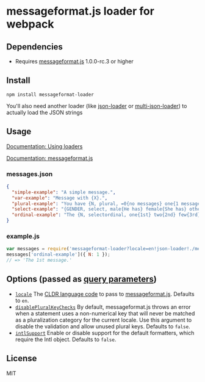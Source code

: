 # messageformat.js loader for webpack

## Dependencies

* Requires [messageformat.js](https://github.com/messageformat/messageformat.js) 1.0.0-rc.3 or higher

## Install

```
npm install messageformat-loader
```

You'll also need another loader (like [json-loader](https://github.com/webpack/json-loader) or [multi-json-loader](https://github.com/cletusw/multi-json-loader)) to actually load the JSON strings

## Usage

[Documentation: Using loaders](http://webpack.github.io/docs/using-loaders.html)

[Documentation: messageformat.js](https://messageformat.github.io/)

### messages.json

```json
{
  "simple-example": "A simple message.",
  "var-example": "Message with {X}.",
  "plural-example": "You have {N, plural, =0{no messages} one{1 message} other{# messages}}.",
  "select-example": "{GENDER, select, male{He has} female{She has} other{They have}} sent you a message.",
  "ordinal-example": "The {N, selectordinal, one{1st} two{2nd} few{3rd} other{#th}} message."
}
```

### example.js

``` javascript
var messages = require('messageformat-loader?locale=en!json-loader!./messages.json');
messages['ordinal-example']({ N: 1 });
// => 'The 1st message.'
```

## Options (passed as [query parameters](http://webpack.github.io/docs/using-loaders.html#query-parameters))

* [`locale`](https://messageformat.github.io/messageformat.js/doc/MessageFormat.html#MessageFormat) The [CLDR language code](http://www.unicode.org/cldr/charts/29/supplemental/language_territory_information.html) to pass to [messageformat.js](https://messageformat.github.io/messageformat.js/doc/MessageFormat.html). Defaults to `en`.
* [`disablePluralKeyChecks`](https://messageformat.github.io/messageformat.js/doc/MessageFormat.html#disablePluralKeyChecks) By default, messageformat.js throws an error when a statement uses a non-numerical key that will never be matched as a pluralization category for the current locale. Use this argument to disable the validation and allow unused plural keys. Defaults to `false`.
* [`intlSupport`](https://messageformat.github.io/messageformat.js/doc/MessageFormat.html#setIntlSupport) Enable or disable support for the default formatters, which require the Intl object. Defaults to `false`.


## License

MIT
